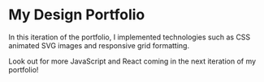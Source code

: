 # My Design Portfolio

In this iteration of the portfolio, I implemented technologies such as CSS animated
SVG images and responsive grid formatting. 

Look out for more JavaScript and React coming in the next iteration of my portfolio!

